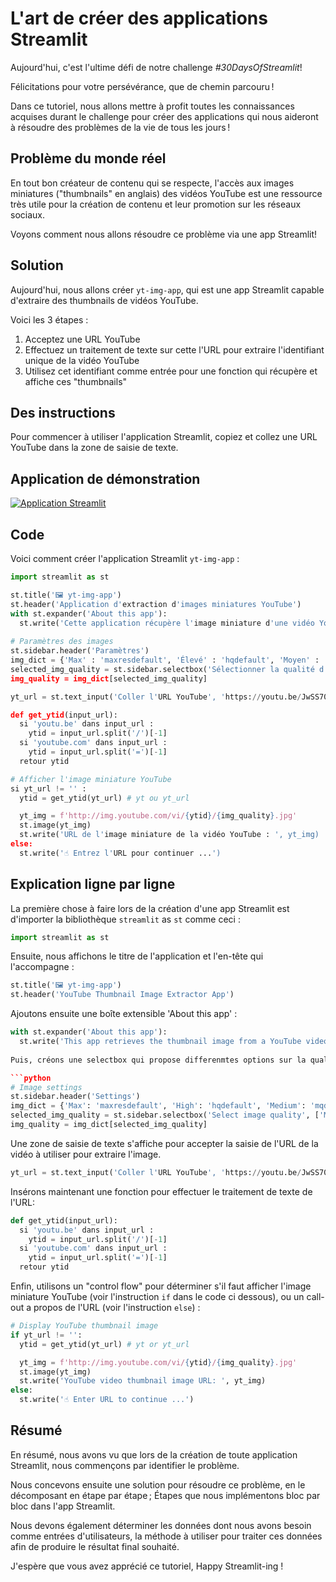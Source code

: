 # L'art de créer des applications Streamlit

Aujourd'hui, c'est l'ultime défi de notre challenge *#30DaysOfStreamlit*!

Félicitations pour votre persévérance, que de chemin parcouru !

Dans ce tutoriel, nous allons mettre à profit toutes les connaissances acquises durant le challenge pour créer des applications qui nous aideront à résoudre des problèmes de la vie de tous les jours !

## Problème du monde réel

En tout bon créateur de contenu qui se respecte, l'accès aux images miniatures ("thumbnails" en anglais) des vidéos YouTube est une ressource très utile pour la création de contenu et leur promotion sur les réseaux sociaux.

Voyons comment nous allons résoudre ce problème via une app Streamlit!


## Solution

Aujourd'hui, nous allons créer `yt-img-app`, qui est une app Streamlit capable d'extraire des thumbnails de vidéos YouTube.

Voici les 3 étapes :

1. Acceptez une URL YouTube
2. Effectuez un traitement de texte sur cette l'URL pour extraire l'identifiant unique de la vidéo YouTube 
3. Utilisez cet identifiant comme entrée pour une fonction qui récupère et affiche ces "thumbnails"

## Des instructions

Pour commencer à utiliser l'application Streamlit, copiez et collez une URL YouTube dans la zone de saisie de texte.

## Application de démonstration

[![Application Streamlit](https://static.streamlit.io/badges/streamlit_badge_black_white.svg)](https://share.streamlit.io/dataprofessor/yt-img-app/)

## Code
Voici comment créer l'application Streamlit `yt-img-app` :
```python
import streamlit as st

st.title('🖼️ yt-img-app')
st.header('Application d'extraction d'images miniatures YouTube')
with st.expander('About this app'):
  st.write('Cette application récupère l'image miniature d'une vidéo YouTube.')
  
# Paramètres des images
st.sidebar.header('Paramètres')
img_dict = {'Max' : 'maxresdefault', 'Élevé' : 'hqdefault', 'Moyen' : 'mqdefault', 'Standard' : 'sddefault'}
selected_img_quality = st.sidebar.selectbox('Sélectionner la qualité d'image', ['Max', 'Elevé', 'Moyen', 'Standard'])
img_quality = img_dict[selected_img_quality]

yt_url = st.text_input('Coller l'URL YouTube', 'https://youtu.be/JwSS70SZdyM')

def get_ytid(input_url):
  si 'youtu.be' dans input_url :
    ytid = input_url.split('/')[-1]
  si 'youtube.com' dans input_url :
    ytid = input_url.split('=')[-1]
  retour ytid

# Afficher l'image miniature YouTube
si yt_url != '' :
  ytid = get_ytid(yt_url) # yt ou yt_url

  yt_img = f'http://img.youtube.com/vi/{ytid}/{img_quality}.jpg'
  st.image(yt_img)
  st.write('URL de l'image miniature de la vidéo YouTube : ', yt_img)
else:
  st.write('☝️ Entrez l'URL pour continuer ...')
```

## Explication ligne par ligne
La première chose à faire lors de la création d'une app Streamlit est d'importer la bibliothèque `streamlit` as `st` comme ceci :
```python
import streamlit as st
```

Ensuite, nous affichons le titre de l'application et l'en-tête qui l'accompagne :
```python
st.title('🖼️ yt-img-app')
st.header('YouTube Thumbnail Image Extractor App')
```
Ajoutons ensuite une boîte extensible 'About this app' :

```python
with st.expander('About this app'):
  st.write('This app retrieves the thumbnail image from a YouTube video')
 
Puis, créons une selectbox qui propose differenmtes options sur la qualité d'image à utiliser.

```python
# Image settings
st.sidebar.header('Settings')
img_dict = {'Max': 'maxresdefault', 'High': 'hqdefault', 'Medium': 'mqdefault', 'Standard': 'sddefault'}
selected_img_quality = st.sidebar.selectbox('Select image quality', ['Max', 'High', 'Medium', 'Standard'])
img_quality = img_dict[selected_img_quality]
```

Une zone de saisie de texte s'affiche pour accepter la saisie de l'URL de la vidéo à utiliser pour extraire l'image.
```python
yt_url = st.text_input('Coller l'URL YouTube', 'https://youtu.be/JwSS70SZdyM')
```

Insérons maintenant une fonction pour effectuer le traitement de texte de l'URL:

```python
def get_ytid(input_url):
  si 'youtu.be' dans input_url :
    ytid = input_url.split('/')[-1]
  si 'youtube.com' dans input_url :
    ytid = input_url.split('=')[-1]
  retour ytid
```

Enfin, utilisons un "control flow" pour déterminer s'il faut afficher l'image miniature YouTube (voir l'instruction `if` dans le code ci dessous), ou un call-out a propos de l'URL (voir l'instruction `else`) :


```python
# Display YouTube thumbnail image
if yt_url != '':
  ytid = get_ytid(yt_url) # yt or yt_url

  yt_img = f'http://img.youtube.com/vi/{ytid}/{img_quality}.jpg'
  st.image(yt_img)
  st.write('YouTube video thumbnail image URL: ', yt_img)
else:
  st.write('☝️ Enter URL to continue ...')
```

## Résumé

En résumé, nous avons vu que lors de la création de toute application Streamlit, nous commençons par identifier le problème.

Nous concevons ensuite une solution pour résoudre ce problème, en le décomposant en étape par étape ; Étapes que nous implémentons bloc par bloc dans l'app Streamlit.

Nous devons également déterminer les données dont nous avons besoin comme entrées d'utilisateurs, la méthode à utiliser pour traiter ces données afin de produire le résultat final souhaité.

J'espère que vous avez apprécié ce tutoriel, Happy Streamlit-ing !